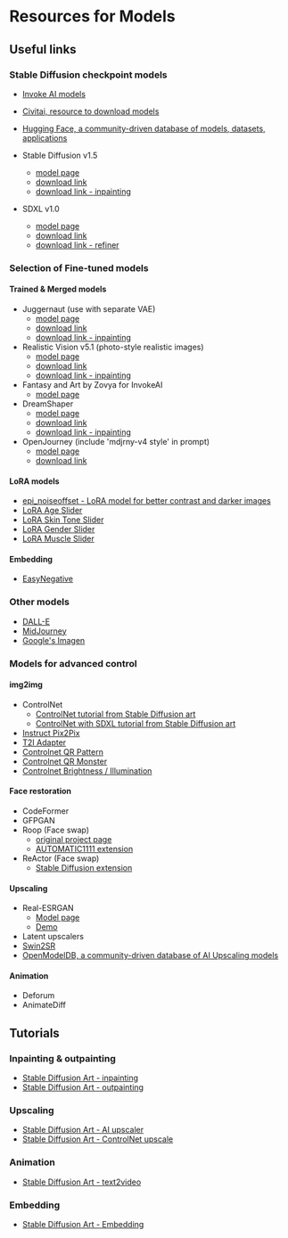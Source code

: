 # Resources for Models

## Useful links

### Stable Diffusion checkpoint models

- [Invoke AI models](https://models.invoke.ai/)
- [Civitai, resource to download models](https://civitai.com/models)
- [Hugging Face, a community-driven database of models, datasets, applications](https://huggingface.co/)

- Stable Diffusion v1.5
  - [model page](https://huggingface.co/runwayml/stable-diffusion-v1-5)
  - [download link](https://huggingface.co/runwayml/stable-diffusion-v1-5/resolve/main/v1-5-pruned.safetensors)
  - [download link - inpainting](https://huggingface.co/runwayml/stable-diffusion-inpainting/resolve/main/sd-v1-5-inpainting.ckpt)
- SDXL v1.0
  - [model page](https://huggingface.co/stabilityai/stable-diffusion-xl-base-1.0)
  - [download link](https://huggingface.co/stabilityai/stable-diffusion-xl-base-1.0/resolve/main/sd_xl_base_1.0_0.9vae.safetensors)
  - [download link - refiner](https://huggingface.co/stabilityai/stable-diffusion-xl-refiner-1.0/resolve/main/sd_xl_refiner_1.0_0.9vae.safetensors)

### Selection of Fine-tuned models

#### Trained & Merged models

- Juggernaut (use with separate VAE)
  - [model page](https://civitai.com/models/46422)
  - [download link](https://civitai.com/api/download/models/127207?type=Model&format=SafeTensor&size=pruned&fp=fp16)
  - [download link - inpainting](https://civitai.com/api/download/models/129549?type=Model&format=SafeTensor&size=full&fp=fp32)
- Realistic Vision v5.1 (photo-style realistic images)
  - [model page](https://civitai.com/models/4201/realistic-vision-v20)
  - [download link](https://civitai.com/api/download/models/130072?type=Model&format=SafeTensor&size=pruned&fp=fp16)
  - [download link - inpainting](https://civitai.com/api/download/models/130090)
- Fantasy and Art by Zovya for InvokeAI
  - [model page](https://huggingface.co/Hipsterusername/InvokeAI_Fantasy_and_Art_by_Zovya)
- DreamShaper
  - [model page](https://civitai.com/models/4384/dreamshaper)
  - [download link](https://civitai.com/api/download/models/128713?type=Model&format=SafeTensor&size=pruned&fp=fp16)
  - [download link - inpainting](https://civitai.com/api/download/models/131004)
- OpenJourney (include 'mdjrny-v4 style' in prompt)
  - [model page](https://huggingface.co/prompthero/openjourney)
  - [download link](https://huggingface.co/prompthero/openjourney/resolve/main/mdjrny-v4.safetensors)

#### LoRA models

- [epi_noiseoffset - LoRA model for better contrast and darker images](https://civitai.com/models/13941/epinoiseoffset)
- [LoRA Age Slider](https://civitai.com/models/128417/age-slider)
- [LoRA Skin Tone Slider](https://civitai.com/models/112594/skin-tone-slider-lora)
- [LoRA Gender Slider](https://civitai.com/models/112988/gender-slider-lora)
- [LoRA Muscle Slider](https://civitai.com/models/112658/muscle-slider-lora)

#### Embedding

- [EasyNegative](https://civitai.com/models/7808/easynegative)

### Other models

- [DALL-E](https://openai.com/dall-e-3)
- [MidJourney](https://www.midjourney.com/)
- [Google's Imagen](https://imagen.research.google/)

### Models for advanced control

#### img2img

- ControlNet
  - [ControlNet tutorial from Stable Diffusion art](https://stable-diffusion-art.com/controlnet/)
  - [ControlNet with SDXL tutorial from Stable Diffusion art](https://stable-diffusion-art.com/controlnet-sdxl/)
- [Instruct Pix2Pix](https://www.timothybrooks.com/instruct-pix2pix)
- [T2I Adapter](https://github.com/TencentARC/T2I-Adapter)
- [Controlnet QR Pattern](https://civitai.com/models/90940/controlnet-qr-pattern-qr-codes)
- [Controlnet QR Monster](https://huggingface.co/monster-labs/control_v1p_sd15_qrcode_monster)
- [Controlnet Brightness / Illumination](https://huggingface.co/ioclab/ioc-controlnet/tree/main/models)

#### Face restoration

- CodeFormer
- GFPGAN
- Roop (Face swap)
  - [original project page](https://github.com/s0md3v/roop)
  - [AUTOMATIC1111 extension](https://github.com/s0md3v/sd-webui-roop)
- ReActor (Face swap)
  - [Stable Diffusion extension](https://github.com/Gourieff/sd-webui-reactor)

#### Upscaling

- Real-ESRGAN
  - [Model page](https://github.com/xinntao/Real-ESRGAN)
  - [Demo](https://huggingface.co/spaces/akhaliq/Real-ESRGAN)
- Latent upscalers
- [Swin2SR](https://huggingface.co/docs/transformers/model_doc/swin2sr)
- [OpenModelDB, a community-driven database of AI Upscaling models](https://openmodeldb.info/)

#### Animation

- Deforum
- AnimateDiff

## Tutorials

### Inpainting & outpainting

- [Stable Diffusion Art - inpainting](https://stable-diffusion-art.com/inpainting_basics/)
- [Stable Diffusion Art - outpainting](https://stable-diffusion-art.com/outpainting/)

### Upscaling

- [Stable Diffusion Art - AI upscaler](https://stable-diffusion-art.com/ai-upscaler/)
- [Stable Diffusion Art - ControlNet upscale](https://stable-diffusion-art.com/controlnet-upscale/)

### Animation

- [Stable Diffusion Art - text2video](https://stable-diffusion-art.com/text-to-video/)

### Embedding
- [Stable Diffusion Art - Embedding](https://stable-diffusion-art.com/embedding/)
